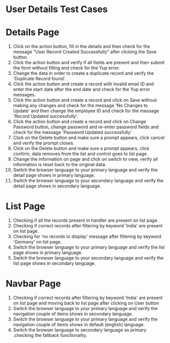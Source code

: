 # User Details Test Cases

# Details Page
1. Click on the action button, fill in the details and then check for the message "User Record Created Successfully" after clicking the Save button.
2. Click the action button and verify if all fields are present and then submit the form without filling and check for the Yup error.
3. Change the data in order to create a duplicate record and verify the 'Duplicate Record found'.
4. Click the action button and create a record with invalid email ID and enter the start date after the end date and check for the Yup error messages.
5. Click the action button and create a record and click on Save without making any changes and check for the message 'No Changes to Update' and then change the employee ID and check for the message 'Record Updated successfully'.
6. Click the action button and create a record and click on Change Password button, change password and re-enter password fields and check for the message 'Password Updated successfully' 
7. Click on the Delete button and make sure a prompt appears, click cancel and verify the prompt closes.
8. Click on the Delete button and make sure a prompt appears, click confirm, data removes from the list and control goes to list page.
9. Change the information on page and click on switch to view, verify all information is reset back to the original data.
10. Switch the browser language to your primary language and verify the detail page shows in primary language.
11. Switch the browser language to your secondary language and verify the detail page shows in secondary language. 
 
# List Page
1. Checking if all the records present in handler are present on list page.
2. Checking if correct records after filtering by keyword 'India' are present on list page.
3. Checking for 'no records to display' message after filtering by keyword 'Germany' on list page.
4. Switch the browser language to your primary language and verify the list page shows in primary language.
5. Switch the browser language to your secondary language and verify the list page shows in secondary language.

# Navbar Page
1. Checking if correct records after filtering by keyword 'India' are present on list page and moving back to list page after clicking on User button
2. Switch the browser language to your primary language and verify the navigation couple of items shows in secondary language.
3. Switch the browser language to your primary language and verify the navigation couple of items shows in default (english) language.
4. Switch the browser language to secondary language as primary .checking the fallback functionality.


